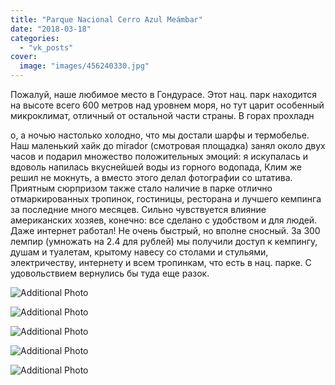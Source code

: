 ```yaml
---
title: "Parque Nacional Cerro Azul Meámbar"
date: "2018-03-18"
categories: 
  - "vk_posts"
cover:
  image: "images/456240330.jpg"
---
```


Пожалуй, наше любимое место в Гондурасе. Этот нац. парк находится на высоте всего 600 метров над уровнем моря, но тут царит особенный микроклимат, отличный от остальной части страны. В горах прохладн

<!--more--> о, а ночью настолько холодно, что мы достали шарфы и термобелье. Наш маленький хайк до mirador (смотровая площадка) занял около двух часов и подарил множество положительных эмоций: я искупалась и вдоволь напилась вкуснейшей воды из горного водопада, Клим же решил не мокнуть, а вместо этого делал фотографии со штатива. Приятным сюрпризом также стало наличие в парке отлично отмаркированных тропинок, гостиницы, ресторана и лучшего кемпинга за последние много месяцев. Сильно чувствуется влияние американских хозяев, конечно: все сделано с удобством и для людей. Даже интернет работал! Не очень быстрый, но вполне сносный. За 300 лемпир (умножать на 2.4 для рублей) мы получили доступ к кемпингу, душам и туалетам, крытому навесу со столами и стульями, электричеству, интернету и всем тропинкам, что есть в нац. парке. С удовольствием вернулись бы туда еще разок.

![Additional Photo](https://vodpop.ru/wp-content/uploads/2023/07/456240331.jpg)

![Additional Photo](https://vodpop.ru/wp-content/uploads/2023/07/456240332.jpg)

![Additional Photo](https://vodpop.ru/wp-content/uploads/2023/07/456240333.jpg)

![Additional Photo](https://vodpop.ru/wp-content/uploads/2023/07/456240334.jpg)

![Additional Photo](https://vodpop.ru/wp-content/uploads/2023/07/456240335.jpg)
